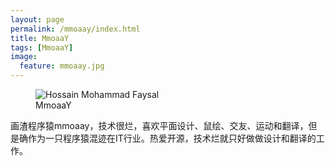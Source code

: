 ```yaml
---
layout: page
permalink: /mmoaay/index.html
title: MmoaaY
tags: [MmoaaY]
image:
  feature: mmoaay.jpg
---
```

<figure>
  <img src="{{ site.url }}/images/mmoaay.jpg" alt="Hossain Mohammad Faysal">
  <figcaption>MmoaaY</figcaption>
</figure>

画渣程序猿mmoaay，技术很烂，喜欢平面设计、鼠绘、交友、运动和翻译，但是确作为一只程序猿混迹在IT行业。热爱开源，技术烂就只好做做设计和翻译的工作。
